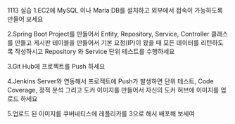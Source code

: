 1113 실습
1.EC2에 MySQL 이나 Maria DB를 설치하고 외부에서 접속이 가능하도록 만들어 보세요

2.Spring Boot Project를 만들어서 Entity, Repository, Service, Controller 클래스를 만들고 게시판 테이블을 만들어서 기본 요청(IP)이 왔을 때 모든 데이터를 리턴하도록 작성하시고 Repository 와 Service 단위 테스트를 수행하세요

3.Git Hub에 프로젝트를 Push 하세요

4.Jenkins Server와 연동해서 프로젝트에 Push가 발생하면 단위 테스트, Code Coverage, 정적 분석 그리고 도커 이미지를 만들어서 자신의 도커 허브에 이미지를 업로드 하세요

5.업로드 된 이미지를 쿠버네티스에 레플리카를 3으로 해서 배포해 보세여 
